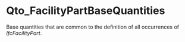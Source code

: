 # Qto_FacilityPartBaseQuantities

Base quantities that are common to the definition of all occurrences of _IfcFacilityPart_.<!-- end of definition -->
